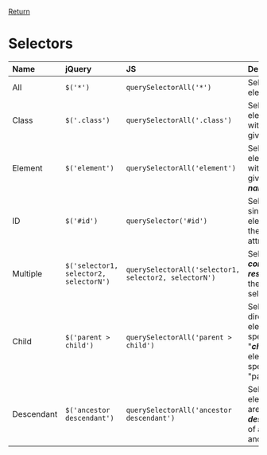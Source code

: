 <!-- markdownlint-disable MD041-->
[Return](../)

# Selectors

| Name | jQuery | JS | Description | Link |
|:--|:--|:--|:--|:--:|
| All | `$('*')` | `querySelectorAll('*')` | Selects **_all_** elements. | [More](?all/) |
| Class | `$('.class')` | `querySelectorAll('.class')` | Selects all elements with the given **_class_**. | [More](?class/) |
| Element | `$('element')` | `querySelectorAll('element')` | Selects all elements with the given **_tag name_**. | [More](?tag/) |
| ID | `$('#id')` | `querySelector('#id')` | Selects a single element with the given **_id_** attribute. | [More](?id/) |
| Multiple | `$('selector1, selector2, selectorN')` | `querySelectorAll('selector1, selector2, selectorN')` | Selects the **_combined results_** of all the specified selectors. | [More](?multi/) |
| Child | `$('parent > child')` | `querySelectorAll('parent > child')` | Selects all direct child elements specified by "**_child_**" of elements specified by "parent". | [More](?child/) |
| Descendant | `$('ancestor descendant')` | `querySelectorAll('ancestor descendant')` | Selects all elements that are **_descendants_** of a given ancestor. | [More](?desc/) |
